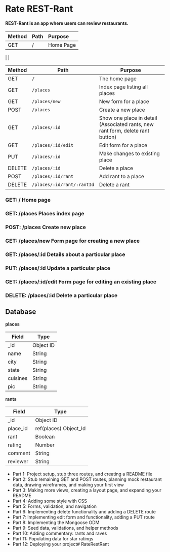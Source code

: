 # Rate REST-Rant
#### REST-Rant is an app where users can review restaurants.

| Method        | Path     | Purpose  |
|:--------------|:---------|:---------|
| GET           |   /      | Home Page|
|
|


| Method | Path | Purpose |
| ------ | ------------------------------------- | ----------------------------- |
| GET | `/` | The home page |
| GET | `/places` | Index page listing all places |
| GET | `/places/new` | New form for a place |
| POST | `/places` | Create a new place |
| GET | `/places/:id` | Show one place in detail (Associated rants, new rant form, delete rant button) |
| GET | `/places/:id/edit` | Edit form for a place |
| PUT | `/places/:id` | Make changes to existing place |
| DELETE | `/places/:id` | Delete a place |
| POST | `/places/:id/rant` | Add rant to a place |
| DELETE | `/places/:id/rant/:rantId` | Delete a rant |

### GET: / Home page

### GET: /places Places index page

### POST: /places Create new place

### GET: /places/new Form page for creating a new place

### GET: /places/:id Details about a particular place

### PUT: /places/:id Update a particular place

### GET: /places/:id/edit Form page for editing an existing place

### DELETE: /places/:id Delete a particular place

## Database

**places** 

| Field | Type |
| ---------- | ------------ |
| _id | Object ID |
| name | String |
| city | String |
| state | String |
| cuisines | String |
| pic | String |

**rants**

| Field | Type |
| ---------- | ------------ |
| _id | Object ID |
| place_id | ref(places) Object_Id |
| rant | Boolean |
| rating | Number |
| comment | String |
| reviewer | String |

- Part 1: Project setup, stub three routes, and creating a README file
- Part 2: Stub remaining GET and POST routes, planning mock restaurant data, drawing wireframes, and making your first view
- Part 3: Making more views, creating a layout page, and expanding your README
- Part 4: Adding some style with CSS
- Part 5: Forms, validation, and navigation
- Part 6: Implementing delete functionality and adding a DELETE route
- Part 7: Implementing edit form and functionality, adding a PUT route
- Part 8: Implementing the Mongoose ODM
- Part 9: Seed data, validations, and helper methods
- Part 10: Adding commentary: rants and raves
- Part 11: Populating data for star ratings
- Part 12: Deploying your project# RateRestRant
